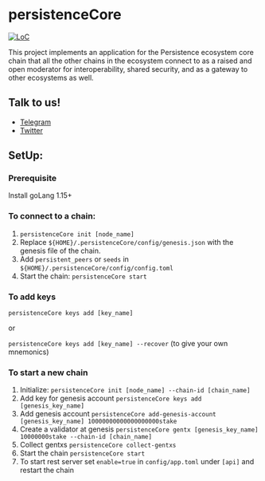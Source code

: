 # persistenceCore

[![LoC](https://tokei.rs/b1/github/persistenceOne/persistenceCore)](https://github.com/persistenceOne/persistenceCore)

This project implements an application for the Persistence ecosystem core chain that all the other chains in the ecosystem connect to as a raised and open moderator for interoperability, shared security, and as a gateway to other ecosystems as well.

## Talk to us!
*   [Telegram](https://t.me/PersistenceOneChat)
*   [Twitter](https://twitter.com/PersistenceOne)

## SetUp:

### Prerequisite

Install goLang 1.15+

### To connect to a chain:

1. `persistenceCore init [node_name]`
2. Replace `${HOME}/.persistenceCore/config/genesis.json` with the genesis file of the chain.
3. Add `persistent_peers` or `seeds` in `${HOME}/.persistenceCore/config/config.toml`
4. Start the chain: `persistenceCore start`

### To add keys

`persistenceCore keys add [key_name]`

or

`persistenceCore keys add [key_name] --recover` (to give your own mnemonics)

### To start a new chain
1. Initialize: `persistenceCore init [node_name] --chain-id [chain_name]`
2. Add key for genesis account `persistenceCore keys add [genesis_key_name]`
3. Add genesis account `persistenceCore add-genesis-account [genesis_key_name] 10000000000000000000stake`
4. Create a validator at genesis `persistenceCore gentx [genesis_key_name] 10000000stake --chain-id [chain_name]`
5. Collect gentxs `persistenceCore collect-gentxs`
6. Start the chain `persistenceCore start`
7. To start rest server set `enable=true` in `config/app.toml` under `[api]` and restart the chain
